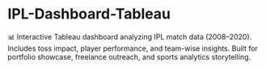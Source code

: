 # IPL-Dashboard-Tableau
📊 Interactive Tableau dashboard analyzing IPL match data (2008–2020). Includes toss impact, player performance, and team-wise insights. Built for portfolio showcase, freelance outreach, and sports analytics storytelling.
